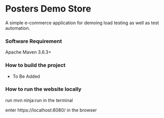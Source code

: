 Posters Demo Store
==================

A simple e-commerce application for demoing load testing as well as test automation.

### Software Requirement

Apache Maven 3.6.3+ 

### How to build the project

- To Be Added

### How to run the website locally

run mvn ninja:run in the terminal

enter https://localhost:8080/ in the browser


